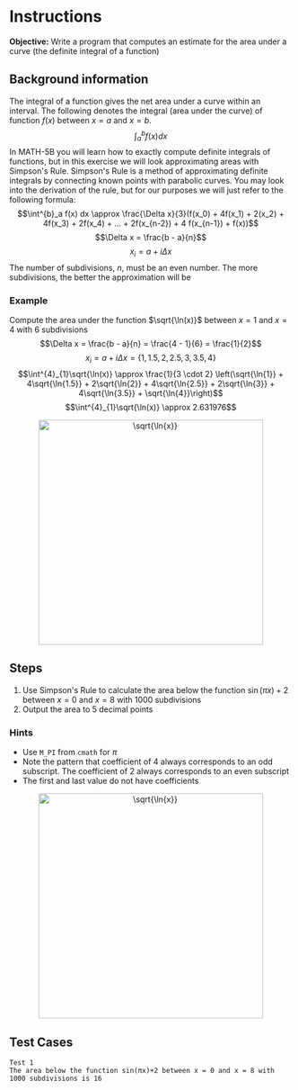 # Instructions
**Objective:** Write a program that computes an estimate for the area under a curve (the definite integral of a function)

## Background information 
The integral of a function gives the net area under a curve within an interval. The following denotes the integral (area under the curve) of function $f(x)$ between $x = a$ and $x = b$.
$$\int^{b}_a f(x) dx$$
In MATH-5B you will learn how to exactly compute definite integrals of functions, but in this exercise we will look approximating areas with Simpson's Rule. Simpson's Rule is a method of approximating definite integrals by connecting known points with parabolic curves. You may look into the derivation of the rule, but for our purposes we will just refer to the following formula:
$$\int^{b}_a f(x) dx \approx \frac{\Delta x}{3}(f(x_0) + 4f(x_1) + 2(x_2) + 4f(x_3) + 2f(x_4) + ... + 2f(x_{n-2}) + 4 f(x_{n-1}) + f(x))$$
$$\Delta x = \frac{b - a}{n}$$
$$x_i = a + i\Delta x$$
The number of subdivisions, $n$, must be an even number. The more subdivisions, the better the approximation will be
### Example
Compute the area under the function $\sqrt{\ln(x)}$ between $x = 1$ and $x = 4$ with 6 subdivisions
$$\Delta x = \frac{b - a}{n} = \frac{4 - 1}{6} = \frac{1}{2}$$
$$x_i = a + i\Delta x = \{1, 1.5, 2, 2.5, 3, 3.5, 4\}$$
$$\int^{4}_{1}\sqrt{\ln(x)} \approx \frac{1}{3 \cdot 2} \left(\sqrt{\ln{1}} + 4\sqrt{\ln{1.5}} + 2\sqrt{\ln{2}} + 4\sqrt{\ln{2.5}} + 2\sqrt{\ln{3}} + 4\sqrt{\ln{3.5}} + \sqrt{\ln{4}}\right)$$
$$\int^{4}_{1}\sqrt{\ln(x)} \approx  2.631976$$

<div align="center"><img src="https://i.imgur.com/hEx6XpE.png" alt="\sqrt{\ln{x}}" width="400"></div>


## Steps
1. Use Simpson's Rule to calculate the area below the function $\sin(\pi x) + 2$ between $x = 0$ and $x = 8$ with 1000 subdivisions 
2. Output the area to 5 decimal points
### Hints
- Use `M_PI` from `cmath` for $\pi$
- Note the pattern that coefficient of 4 always corresponds to an odd subscript. The coefficient of 2 always corresponds to an even subscript
- The first and last value do not have coefficients
<div align="center"><img src="https://i.imgur.com/zwQp0fN.png" alt="\sqrt{\ln{x}}" width="400"></div>


## Test Cases
```
Test 1
The area below the function sin(πx)+2 between x = 0 and x = 8 with 1000 subdivisions is 16
```